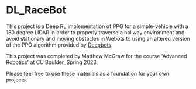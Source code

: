 # DL_RaceBot
This project is a Deep RL implementation of PPO for a simple-vehicle with a 180 degree LIDAR in order to properly traverse a hallway environment and avoid stationary and moving obstacles in Webots to using an altered version of the PPO algorithm provided by [Deepbots](https://github.com/aidudezzz/deepbots).

This project was completed by Matthew McGraw for the course 'Advanced Robotics' at CU Boulder, Spring 2023. 

Please feel free to use these materials as a foundation for your own projects.

